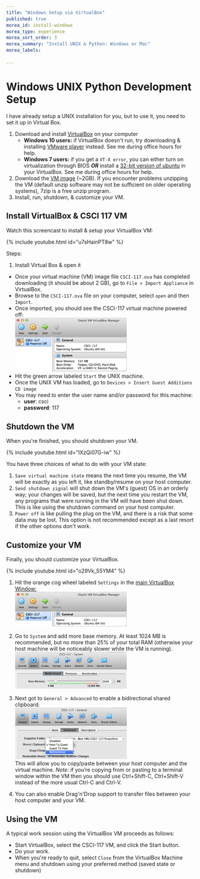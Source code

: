 ```yaml
---
title: "Windows Setup via VirtualBox"
published: true
morea_id: install-windows
morea_type: experience
morea_sort_order: 3
morea_summary: "Install UNIX & Python: Windows or Mac"
morea_labels:

---
```

# Windows UNIX Python Development Setup

I have already setup a UNIX installation for you, but to use it, you need to set it up in Virtual Box.

1. Download and install [VirtualBox](https://www.virtualbox.org/) on your computer
    * **Windows 10 users:** if VirtualBox doesn't run, try downloading & installing [VMware player](https://www.vmware.com/products/player/playerpro-evaluation.html) instead. See me during office hours for help.
    * **Windows 7 users:** if you get a `VT-X error`, you can either turn on virtualization through BIOS ***OR*** install a [32-bit version of ubuntu](http://releases.ubuntu.com/14.04.3/ubuntu-14.04.3-desktop-i386.iso) in your VirtualBox. See me during office hours for help.
1. Download the [VM image](http://cs.drew.edu/~emhill/117/CSCI-117.ova) (~2GB). If you encounter problems unzipping the VM (default unzip software may not be sufficient on older operating systems), 7zip is a free unzip program.
1. Install, run, shutdown, & customize your VM.

## Install VirtualBox & CSCI 117 VM

Watch this screencast to install & setup your VirtualBox VM:
 
{% include youtube.html id="u7sHainPT8w" %}

Steps:

  1. Install Virtual Box & open it
  - Once your virtual machine (VM) image file `CSCI-117.ova` has completed downloading (it should be about 2 GB), go to `File > Import Appliance` in VirtualBox.
  - Browse to the `CSCI-117.ova` file on your computer, select `open` and then `Import`.
  - Once imported, you should see the CSCI-117 virtual machine powered off:<BR>
  <a href="VBMgr-full.png"><img src="VBMgr-sm.png" width="300"/></a>
  - Hit the green arrow labeled `Start` the UNIX machine.
  - Once the UNIX VM has loaded, go to `Devices > Insert Guest Additions CD image`
  - You may need to enter the user name and/or password for this machine:
     - **user**: csci
     - **password**: 117

## Shutdown the VM

When you're finished, you should shutdown your VM.

{% include youtube.html id="IXzQi07G-iw" %}

You have three choices of what to do with your VM state:

1. `Save virtual machine state` means the next time you resume, the VM will be exactly as you left it, like standby/resume on your host computer. 
1. `Send shutdown signal` will shut down the VM's (guest) OS in an orderly way; your changes will be saved, but the next time you restart the VM, any programs that were running in the VM will have been shut down.  This is like using the shutdown command on your host computer.
1. `Power off`  is like pulling the plug on the VM, and there is a risk that some data may be lost.  This option is not recommended except as a last resort if the other options don't work.

## Customize your VM

Finally, you should customize your VirtualBox.

{% include youtube.html id="o29Vk_55YM4" %}

1. Hit the orange cog wheel labeled `Settings` in the <a href="VBMgr-full.png">main VirtualBox Window:<BR>
<img src="VM-settings.png" width="300"/></a>

2. Go to `System` and add more base memory. At least 1024 MB is recommended, but no more than 25% of your total RAM (otherwise your host machine will be noticeably slower while the VM is running).<BR>
<a href="VM-ram.png"><img src="VM-ram-sm.png" width="300"/></a>

2. Next got to `General > Advanced` to enable a bidirectional shared clipboard:<BR>
<a href="VM-clipboard.png"><img src="VM-clipboard-sm.png" width="300"/></a><BR>
This will allow you to copy/paste between your host computer and the virtual machine. *Note:* if you’re copying from or pasting to a terminal window within the VM then you should use Ctrl+Shift-C, Ctrl+Shift-V instead of the more usual Ctrl-C and Ctrl-V.

3. You can also enable Drag'n'Drop support to transfer files between your host computer and your VM.

<!--1. Run VirtualBox and click the New button to create a new VM. 
1. When the VM Wizard appears, select the following options:
        operating system: Linux
        version: Ubuntu
        RAM base memory: at least 1024 MB is recommended
        Select "Use existing hard disk" and choose the .vdi file you downloaded in step 2
    This screencast explains how to set up, boot and log in to the VM. 
1. Make sure you have network access by opening the Firefox browser (icon located along left screen edge when VM is running) and visiting a popular site such as Google.com.
2. Install VM Guest Additions: In VirtualBox, choose Devices > Insert Guest Additions CD image… -->
<!--1. Highly recommended: enable Shared Folders and Copy/Paste, which allows you to view and edit files residing in the VM image using an editor on your host computer and to copy and paste text between the VM and your host computer.
    - On the popup window click Run button, after that give the password (saasbook) and click on the Authenticate button.
    - In VirtualBox, choose Devices > Shared Clipboard > Bidirectional
    - This will allow you to do copy and paste between your host computer and the virtual machine. *Note:* if you’re copying from or pasting to a terminal window within the VM then you should use Ctrl+Shift-C, Ctrl+Shift-V instead of the more usual Ctrl-C and Ctrl-V.-->

## Using the VM

A typical work session using the VirtualBox VM proceeds as follows:

- Start VirtualBox, select the CSCI-117 VM, and click the Start button.
- Do your work.
- When you're ready to quit, select `Close` from the VirtualBox Machine menu and shutdown using your preferred method (saved state or shutdown)


